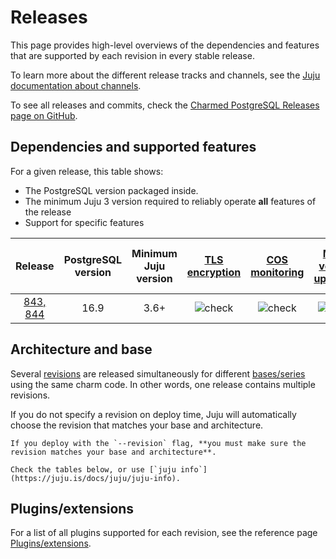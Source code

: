 # Releases

This page provides high-level overviews of the dependencies and features that are supported by each revision in every stable release.

To learn more about the different release tracks and channels, see the [Juju documentation about channels](https://documentation.ubuntu.com/juju/3.6/reference/charm/#risk).

To see all releases and commits, check the [Charmed PostgreSQL Releases page on GitHub](https://github.com/canonical/postgresql-operator/releases).

## Dependencies and supported features

For a given release, this table shows:
* The PostgreSQL version packaged inside.
* The minimum Juju 3 version required to reliably operate **all** features of the release
* Support for specific features

| Release | PostgreSQL version | Minimum Juju version | [TLS encryption](/how-to/enable-tls) | [COS monitoring](/how-to/monitoring-cos/enable-monitoring) | [Minor version upgrades](/how-to/upgrade/index) | [Cross-regional async replication](/how-to/cross-regional-async-replication/index) | [Point-in-time recovery](/how-to/back-up-and-restore/restore-a-backup) |
|:---:|:---:|:---:|:---:|:---:|:---:|:---:|:---:|
| [843, 844] | 16.9  | 3.6+  | ![check] | ![check] | ![check] | ![check] | ![check] |


## Architecture and base

Several [revisions](https://documentation.ubuntu.com/juju/3.6/reference/charm/#charm-revision) are released simultaneously for different [bases/series](https://juju.is/docs/juju/base) using the same charm code. In other words, one release contains multiple revisions.

If you do not specify a revision on deploy time, Juju will automatically choose the revision that matches your base and architecture.

```{caution}
If you deploy with the `--revision` flag, **you must make sure the revision matches your base and architecture**. 

Check the tables below, or use [`juju info`](https://juju.is/docs/juju/juju-info).
```

## Plugins/extensions

For a list of all plugins supported for each revision, see the reference page [Plugins/extensions](/reference/plugins-extensions).

<!-- LINKS -->
[843, 844]: https://github.com/canonical/postgresql-operator/releases/tag/v16%2F1.59.0

<!--BADGES-->
[check]: https://img.icons8.com/color/20/checkmark--v1.png

